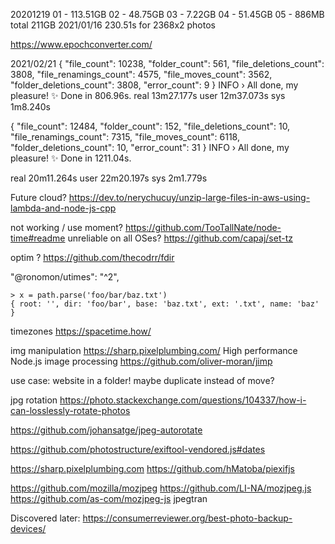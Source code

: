 


20201219
01 - 113.51GB
02 - 48.75GB
03 - 7.22GB
04 - 51.45GB
05 - 886MB
total 211GB
2021/01/16 230.51s for 2368x2 photos


https://www.epochconverter.com/


2021/02/21
{
"file_count": 10238,
"folder_count": 561,
"file_deletions_count": 3808,
"file_renamings_count": 4575,
"file_moves_count": 3562,
"folder_deletions_count": 3808,
"error_count": 9
}
INFO   ›  All done, my pleasure!
✨  Done in 806.96s.
real	13m27.177s
user	12m37.073s
sys	1m8.240s

{
"file_count": 12484,
"folder_count": 152,
"file_deletions_count": 10,
"file_renamings_count": 7315,
"file_moves_count": 6118,
"folder_deletions_count": 10,
"error_count": 31
}
INFO   ›  All done, my pleasure!
✨  Done in 1211.04s.

real	20m11.264s
user	22m20.197s
sys	2m1.779s


Future cloud?
https://dev.to/nerychucuy/unzip-large-files-in-aws-using-lambda-and-node-js-cpp


not working / use moment? https://github.com/TooTallNate/node-time#readme
unreliable on all OSes? https://github.com/capaj/set-tz

optim ? https://github.com/thecodrr/fdir

"@ronomon/utimes": "^2",


```
> x = path.parse('foo/bar/baz.txt')
{ root: '', dir: 'foo/bar', base: 'baz.txt', ext: '.txt', name: 'baz' }
```


timezones  https://spacetime.how/

img manipulation
   https://sharp.pixelplumbing.com/ High performance Node.js image processing
   https://github.com/oliver-moran/jimp



use case: website in a folder! maybe duplicate instead of move?

jpg rotation https://photo.stackexchange.com/questions/104337/how-i-can-losslessly-rotate-photos

https://github.com/johansatge/jpeg-autorotate

https://github.com/photostructure/exiftool-vendored.js#dates

https://sharp.pixelplumbing.com
https://github.com/hMatoba/piexifjs

https://github.com/mozilla/mozjpeg
https://github.com/LI-NA/mozjpeg.js
https://github.com/as-com/mozjpeg-js
jpegtran


Discovered later: https://consumerreviewer.org/best-photo-backup-devices/
